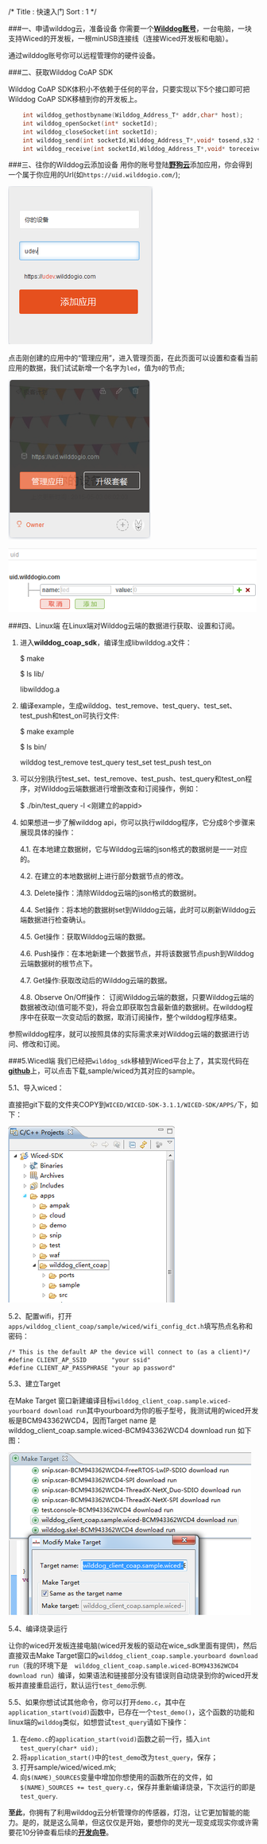 /*
Title : 快速入门
Sort : 1
*/


###一、申请wilddog云，准备设备
你需要一个[**Wilddog账号**](https://www.wilddog.com/account/login)，一台电脑，一块支持Wiced的开发板，一根minUSB连接线（连接Wiced开发板和电脑）。

通过wilddog账号你可以远程管理你的硬件设备。

###二、获取Wilddog CoAP SDK

Wilddog CoAP SDK体积小不依赖于任何的平台，只要实现以下5个接口即可把Wilddog CoAP SDK移植到你的开发板上。
```c
	int wilddog_gethostbyname(Wilddog_Address_T* addr,char* host);
	int wilddog_openSocket(int* socketId);
	int wilddog_closeSocket(int socketId);
	int wilddog_send(int socketId,Wilddog_Address_T*,void* tosend,s32 tosendLength);
	int wilddog_receive(int socketId,Wilddog_Address_T*,void* toreceive,s32 toreceiveLength, s32 timeout);
```
###三、往你的Wilddog云添加设备
用你的账号登陆[**野狗云**](https://www.wilddog.com/account/login)添加应用，你会得到一个属于你应用的Url(如`https://uid.wilddogio.com/`);

![](https://raw.githubusercontent.com/skylli/mycoap/master/img/1.png)

点击刚创建的应用中的“管理应用”，进入管理页面，在此页面可以设置和查看当前应用的数据，我们试试新增一个名字为`led`，值为`0`的节点;

![管理应用](https://raw.githubusercontent.com/skylli/mycoap/master/img/2.png)

![添加应用](https://raw.githubusercontent.com/skylli/mycoap/master/img/3.png)
	    
###四、Linux端
在Linux端对Wilddog云端的数据进行获取、设置和订阅。

1.  进入**wilddog\_coap\_sdk**，编译生成libwilddog.a文件：

	$ make

	$ ls lib/

	libwilddog.a


2.  编译example，生成wilddog、test\_remove、test\_query、test\_set、test\_push和test\_on可执行文件:

	$ make example

	$ ls bin/

	wilddog test\_remove test\_query test\_set test\_push test\_on

3.  可以分别执行test\_set、test\_remove、test\_push、test\_query和test\_on程序，对Wilddog云端数据进行增删改查和订阅操作，例如：

	$ ./bin/test_query -l <刚建立的appid>

4.  如果想进一步了解wilddog api，你可以执行wilddog程序，它分成8个步骤来展现具体的操作：

	4.1. 在本地建立数据树，它与Wilddog云端的json格式的数据树是一一对应的。		

	4.2. 在建立的本地数据树上进行部分数据节点的修改。

    4.3. Delete操作：清除Wilddog云端的json格式的数据树。 	

    4.4. Set操作：将本地的数据树set到Wilddog云端，此时可以刷新Wilddog云端数据进行检查确认。

	4.5. Get操作：获取Wilddog云端的数据。

	4.6. Push操作：在本地新建一个数据节点，并将该数据节点push到Wilddog云端数据树的根节点下。

    4.7. Get操作:获取改动后的Wilddog云端的数据。

    4.8. Observe On/Off操作： 订阅Wilddog云端的数据，只要Wilddog云端的数据被改动(值可能不变)，将会立即获取包含最新值的数据树。在wilddog程序中在获取一次变动后的数据，取消订阅操作，整个wilddog程序结束。


参照wilddog程序，就可以按照具体的实际需求来对Wilddog云端的数据进行访问、修改和订阅。


###5.Wiced端
我们已经把`wilddog_sdk`移植到Wiced平台上了，其实现代码在[**github**](https://github.com/WildDogTeam/wilddog_client_coap)上，可以点击下载,sample/wiced为其对应的sample。

5.1、导入wiced：

直接把git下载的文件夹COPY到`WICED/WICED-SDK-3.1.1/WICED-SDK/APPS/`下，如下：

![路径](https://raw.githubusercontent.com/skylli/mycoap/master/img/45.png)

5.2、配置wifi，打开`apps/wilddog_client_coap/sample/wiced/wifi_config_dct.h`填写热点名称和密码：

	/* This is the default AP the device will connect to (as a client)*/
	#define CLIENT_AP_SSID       "your ssid"
	#define CLIENT_AP_PASSPHRASE "your ap password"

5.3、建立Target

在Make Target 窗口新建编译目标`wilddog_client_coap.sample.wiced-yourboard download run`其中yourboard为你的板子型号，我测试用的wiced开发板是BCM943362WCD4，因而Target name 是 wilddog_client_coap.sample.wiced-BCM943362WCD4 download run 如下图：

![make target](https://raw.githubusercontent.com/skylli/mycoap/master/img/proj.png)


5.4、编译烧录运行

让你的wiced开发板连接电脑(wiced开发板的驱动在wice_sdk里面有提供)，然后直接双击Make Target窗口的`wilddog_client_coap.sample.yourboard download run`（我的环境下是`	wilddog_client_coap.sample.wiced-BCM943362WCD4 download run`）编译，如果语法和链接部分没有错误则自动烧录到你的wiced开发板并直接重启运行，默认运行`test_demo`示例.
	
5.5、如果你想试试其他命令，你可以打开`demo.c`，其中在`application_start(void)`函数中，已存在一个`test_demo()`，这个函数的功能和linux端的`wilddog`类似，如想尝试`test_query`请如下操作：

1. 在`demo.c`的`application_start(void)`函数之前一行，插入`int test_query(char* uid);`
2. 将`application_start()`中的`test_demo`改为`test_query`，保存；
3. 打开sample/wiced/wiced.mk;
4. 向`$(NAME)_SOURCES`变量中增加你想使用的函数所在的文件，如`$(NAME)_SOURCES += test_query.c`，保存并重新编译烧录，下次运行的即是`test_query`.

**至此**，你拥有了利用wilddog云分析管理你的传感器，灯泡，让它更加智能的能力。是的，就是这么简单，但这仅仅是开始，要想你的灵光一现变成现实你或许需要花10分钟查看后续的[**开发向导**](https://z.wilddog.com/device/guide)。





